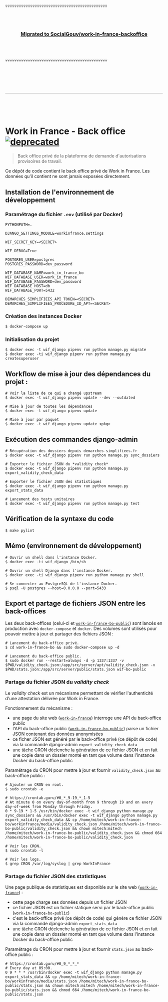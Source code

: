 :skull::skull::skull::skull::skull::skull::skull::skull::skull::skull::skull::skull::skull::skull::skull::skull::skull::skull::skull::skull::skull::skull::skull::skull::skull::skull::skull::skull::skull::skull::skull::skull::skull::skull::skull::skull::skull::skull::skull::skull::skull::skull::skull::skull::skull:

<br>
<br>

<h3 align=center><a href=https://github.com/SocialGouv/work-in-france-backoffice>Migrated to SocialGouv/work-in-france-backoffice</a></h3>

<br>
<br>

:skull::skull::skull::skull::skull::skull::skull::skull::skull::skull::skull::skull::skull::skull::skull::skull::skull::skull::skull::skull::skull::skull::skull::skull::skull::skull::skull::skull::skull::skull::skull::skull::skull::skull::skull::skull::skull::skull::skull::skull::skull::skull::skull::skull::skull:

<br>
<br>
<br>
<br>

---

<br>
<br>
<br>

# Work in France - Back office [![deprecated](http://badges.github.io/stability-badges/dist/deprecated.svg)](http://github.com/badges/stability-badges)

> Back office privé de la plateforme de demande d'autorisations provisoires de travail.

Ce dépôt de code contient le back office privé de Work in France. Les données qu'il contient ne sont jamais exposées directement.

## Installation de l'environnement de développement

### Paramétrage du fichier `.env` (utilisé par Docker)

    PYTHONPATH=.

    DJANGO_SETTINGS_MODULE=workinfrance.settings

    WIF_SECRET_KEY=<SECRET>

    WIF_DEBUG=True

    POSTGRES_USER=postgres
    POSTGRES_PASSWORD=dev_password

    WIF_DATABASE_NAME=work_in_france_bo
    WIF_DATABASE_USER=work_in_france
    WIF_DATABASE_PASSWORD=dev_password
    WIF_DATABASE_HOST=db
    WIF_DATABASE_PORT=5432

    DEMARCHES_SIMPLIFIEES_API_TOKEN=<SECRET>
    DEMARCHES_SIMPLIFIEES_PROCEDURE_ID_APT=<SECRET>

### Création des instances Docker

```bash
$ docker-compose up
```

### Initialisation du projet

```shell
$ docker exec -t wif_django pipenv run python manage.py migrate
$ docker exec -ti wif_django pipenv run python manage.py createsuperuser
```

## Workflow de mise à jour des dépendances du projet :

```shell
# Voir la liste de ce qui a changé upstream
$ docker exec -t wif_django pipenv update --dev --outdated

# Mise à jour de toutes les dépendances
$ docker exec -t wif_django pipenv update

# Mise à jour par paquet
$ docker exec -t wif_django pipenv update <pkg>
```

## Exécution des commandes django-admin

```shell
# Récupération des dossiers depuis demarches-simplifiees.fr
$ docker exec -t wif_django pipenv run python manage.py sync_dossiers

# Exporter le fichier JSON du *validity check*
$ docker exec -t wif_django pipenv run python manage.py export_validity_check_data

# Exporter le fichier JSON des statistiques
$ docker exec -t wif_django pipenv run python manage.py export_stats_data

# Lancement des tests unitaires
$ docker exec -t wif_django pipenv run python manage.py test
```

## Vérification de la syntaxe du code

```shell
$ make pylint
```

## Mémo (environnement de développement)

```shell
# Ouvrir un shell dans l'instance Docker.
$ docker exec -ti wif_django /bin/sh

# Ouvrir un shell Django dans l'instance Docker.
$ docker exec -ti wif_django pipenv run python manage.py shell

# Se connecter au PostgreSQL de l'instance Docker.
$ psql -U postgres --host=0.0.0.0 --port=5433
```

## Export et partage de fichiers JSON entre les back-offices

Les deux back-offices (celui-ci et [`work-in-france-bo-public`](https://github.com/SocialGouv/work-in-france-bo-public)) sont lancés en production avec `docker-compose` et `docker`. Des volumes sont utilisés pour pouvoir mettre à jour et partager des fichiers JSON :

```shell
# Lancement du back-office privé.
$ cd work-in-france-bo && sudo docker-compose up -d

# Lancement du back-office public.
$ sudo docker run --restart=always -d -p 1337:1337 -v $PWD/validity_check.json:/app/src/server/apt/validity_check.json -v $PWD/stats.json:/app/src/server/public/stats.json wif-bo-public
```

### Partage du fichier JSON du *validity check*

Le *validity check* est un mécanisme permettant de vérifier l'authenticité d'une attestation délivrée par Work in France.

Fonctionnement du mécanisme :

- une page du site web ([`work-in-france`](https://github.com/SocialGouv/work-in-france)) interroge une API du back-office public
- l'API du back-office public ([`work-in-france-bo-public`](https://github.com/SocialGouv/work-in-france-bo-public)) parse un fichier JSON contenant des données anonymisées
- ce ficher JSON est généré par le back-office privé (ce dépôt de code) via la commande django-admin `export_validity_check_data`
- une tâche CRON déclenche la génération de ce fichier JSON et en fait une copie dans un dossier monté en tant que volume dans l'instance Docker du back-office public

Paramétrage du CRON pour mettre à jour et fournir `validity_check.json` au back-office public :

```shell
# Ajouter un CRON en root.
$ sudo crontab -e

# https://crontab.guru/#0_*_9-19_*_1-5
# At minute 0 on every day-of-month from 9 through 19 and on every day-of-week from Monday through Friday.
0 * 9-19 * 1-5 /usr/bin/docker exec -t wif_django python manage.py sync_dossiers && /usr/bin/docker exec -t wif_django python manage.py export_validity_check_data && cp /home/mitech/work-in-france-bo/workinfrance/media/validity_check.json /home/mitech/work-in-france-bo-public/validity_check.json && chown mitech:mitech /home/mitech/work-in-france-bo-public/validity_check.json && chmod 664 /home/mitech/work-in-france-bo-public/validity_check.json

# Voir les CRON.
$ sudo crontab -l

# Voir les logs.
$ grep CRON /var/log/syslog | grep WorkInFrance
```

### Partage du fichier JSON des statistiques

Une page publique de statistiques est disponible sur le site web ([`work-in-france`](https://github.com/SocialGouv/work-in-france)) :

- cette page charge ses données depuis un fichier JSON
- ce fichier JSON est un fichier statique servi par le back-office public ([`work-in-france-bo-public`](https://github.com/SocialGouv/work-in-france-bo-public))
- c'est le back-office privé (ce dépôt de code) qui génère ce fichier JSON via la commande django-admin `export_stats_data`
- une tâche CRON déclenche la génération de ce fichier JSON et en fait une copie dans un dossier monté en tant que volume dans l'instance Docker du back-office public

Paramétrage du CRON pour mettre à jour et fournir `stats.json` au back-office public :

```shell
# https://crontab.guru/#0_9_*_*_*
# Every day at 09:00.
0 9 * * * /usr/bin/docker exec -t wif_django python manage.py export_stats_data && cp /home/mitech/work-in-france-bo/workinfrance/media/stats.json /home/mitech/work-in-france-bo-public/stats.json && chown mitech:mitech /home/mitech/work-in-france-bo-public/stats.json && chmod 664 /home/mitech/work-in-france-bo-public/stats.json
```

